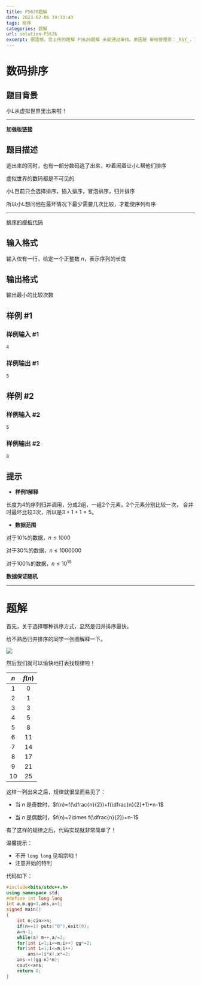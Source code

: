 ```yaml
---
title: P5626题解
date: 2023-02-06 19:13:43
tags: 排序
categories: 题解
url: solution-P5626
excerpt: 很遗憾，您上传的题解 P5626题解 未能通过审核。原因是 审核管理员：_RSY_，对审核结果有疑问可以私信；应当补充重要结论的证明与对解法进一步的说明。
---
```


# 数码排序

## 题目背景

小L从虚拟世界里出来啦！

---

**加强版[链接](https://www.luogu.org/problem/P5634)**

## 题目描述

逃出来的同时，也有一部分数码逃了出来，吵着闹着让小L帮他们排序

虚拟世界的数码都是不可见的

小L目前只会选择排序，插入排序，冒泡排序，归并排序

所以小L想问他在最坏情况下最少需要几次比较，才能使序列有序

-------

[排序的模板代码](https://www.luogu.org/paste/fdtepscp)

## 输入格式

输入仅有一行，给定一个正整数 $n$，表示序列的长度

## 输出格式

输出最小的比较次数

## 样例 #1

### 样例输入 #1

```
4
```

### 样例输出 #1

```
5
```

## 样例 #2

### 样例输入 #2

```
5
```

### 样例输出 #2

```
8
```

## 提示

- **样例$1$解释**

长度为$4$的序列归并调用，分成$2$组，一组$2$个元素。$2$个元素分别比较一次， 合并时最坏比较$3$次，所以是$3+1+1=5$。

- **数据范围**

对于$10\%$的数据，$n \leq 1000$

对于$30\%$的数据，$n \leq 1000000$

对于$100\%$的数据，$n \leq 10^{16}$

**数据保证随机**

---

# 题解

首先，关于选择哪种排序方式，显然是归并排序最快。

给不熟悉归并排序的同学一张图解释一下。

![](https://photo-1314795557.cos.ap-beijing.myqcloud.com/66a98e503c434e7eb816711181454bcd.gif)

然后我们就可以愉快地打表找规律啦！

| $n$  | $f(n)$ |
| :--: | :----: |
| $1$  |  $0$   |
| $2$  |  $1$   |
| $3$  |  $3$   |
| $4$  |  $5$   |
| $5$  |  $8$   |
| $6$  |  $11$  |
| $7$  |  $14$  |
| $8$  |  $17$  |
| $9$  |  $21$  |
| $10$ |  $25$  |

这样一列出来之后，规律就很显而易见了：

- 当 $n$ 是奇数时，$f(n)=f(\dfrac{n}{2})+f(\dfrac{n}{2}+1)+n-1$

- 当 $n$ 是偶数时，$f(n)=2\times f(\dfrac{n}{2})+n-1$

有了这样的规律之后，代码实现就非常简单了！

温馨提示：

- 不开 `long long` 见祖宗哟！
- 注意开始的特判

代码如下：

```cpp
#include<bits/stdc++.h>
using namespace std;
#define int long long
int a,m,gg=1,ans,x=1;
signed main()
{
    int n;cin>>n;
	if(n==1) puts("0"),exit(0);
	a=n-1;
	while(a) m++,a/=2;
	for(int i=1;i<=m;i++) gg*=2;
	for(int i=1;i<=m;i++)
		ans+=(i*x),x*=2;
	ans-=((gg-n)*m);
    cout<<ans;
	return 0;
}
```

